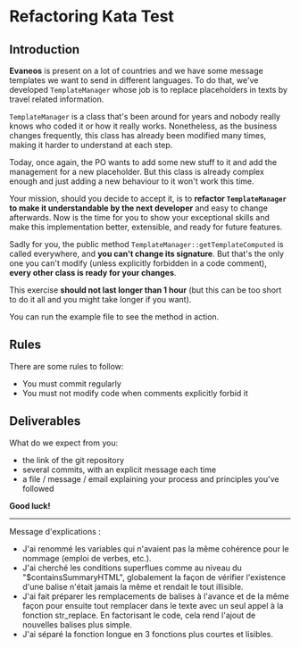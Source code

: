 # Refactoring Kata Test

## Introduction

**Evaneos** is present on a lot of countries and we have some message templates we want to send
in different languages. To do that, we've developed `TemplateManager` whose job is to replace
placeholders in texts by travel related information.

`TemplateManager` is a class that's been around for years and nobody really knows who coded
it or how it really works. Nonetheless, as the business changes frequently, this class has
already been modified many times, making it harder to understand at each step.

Today, once again, the PO wants to add some new stuff to it and add the management for a new
placeholder. But this class is already complex enough and just adding a new behaviour to it
won't work this time.

Your mission, should you decide to accept it, is to **refactor `TemplateManager` to make it
understandable by the next developer** and easy to change afterwards. Now is the time for you to
show your exceptional skills and make this implementation better, extensible, and ready for future
features.

Sadly for you, the public method `TemplateManager::getTemplateComputed` is called everywhere, 
and **you can't change its signature**. But that's the only one you can't modify (unless explicitly
forbidden in a code comment), **every other class is ready for your changes**.

This exercise **should not last longer than 1 hour** (but this can be too short to do it all and
you might take longer if you want).

You can run the example file to see the method in action.

## Rules
There are some rules to follow:
 - You must commit regularly
 - You must not modify code when comments explicitly forbid it

## Deliverables
What do we expect from you:
 - the link of the git repository
 - several commits, with an explicit message each time
 - a file / message / email explaining your process and principles you've followed

**Good luck!**

_______________________

Message d'explications :

- J'ai renommé les variables qui n'avaient pas la même cohérence pour le nommage (emploi de verbes, etc.).
- J'ai cherché les conditions superflues comme au niveau du "$containsSummaryHTML", globalement la façon de vérifier l'existence d'une balise n'était jamais la même et rendait le tout illisible.
- J'ai fait préparer les remplacements de balises à l'avance et de la même façon pour ensuite tout remplacer dans le texte avec un seul appel à la fonction str_replace. En factorisant le code, cela rend l'ajout de nouvelles balises plus simple.
- J'ai séparé la fonction longue en 3 fonctions plus courtes et lisibles.
